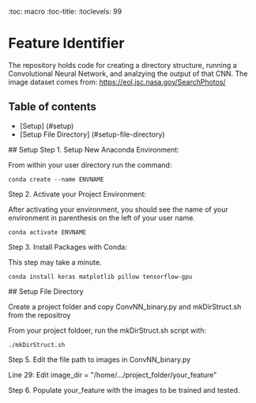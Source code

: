 :toc: macro
:toc-title:
:toclevels: 99

# Feature Identifier 

The repository holds code for creating a directory structure, running a Convolutional Neural Network, and analzying the output of that CNN. The image dataset comes from: 
https://eol.jsc.nasa.gov/SearchPhotos/ 


## Table of contents
* [Setup] (#setup)
* [Setup File Directory] (#setup-file-directory)







<a name="setup"/>
## Setup
Step 1. Setup New Anaconda Environment:

From within your user directory run the command:
```
conda create --name ENVNAME
```

Step 2. Activate your Project Environment: 

After activating your environment, you should see the name of your environment in parenthesis on the left of your user name.
```
conda activate ENVNAME
```

Step 3. Install Packages with Conda:

This step may take a minute. 
```
conda install keras matplotlib pillow tensorflow-gpu
```

<a name="setup-file-directory"/>
## Setup File Directory 

Create a project folder and copy ConvNN_binary.py and mkDirStruct.sh from the repositroy

From your project foldoer, run the mkDirStruct.sh script with: 

```
./mkDirStruct.sh
```

Step 5. Edit the file path to images in ConvNN_binary.py

Line 29: Edit image_dir = "/home/.../project_folder/your_feature"

Step 6. Populate your_feature with the images to be trained and tested.

















